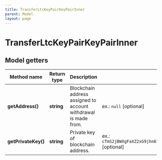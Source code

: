 ```yaml
---
title: TransferLtcKeyPairKeyPairInner
parent: Model
layout: page
---
```


# TransferLtcKeyPairKeyPairInner

## Model getters

Method name | Return type | Description | Notes
------------ | ------------- | ------------- | -------------
**getAddress()** | **string** | Blockchain address assigned to account withdrawal is made from. | ex.: `null` [optional]
**getPrivateKey()** | **string** | Private key of blockchain address. | ex.: `cTmS2jBWXgFaXZ2xG9jhn67TiyTshnMp3UedamzEhGm6BZV1vLgQ` [optional]

